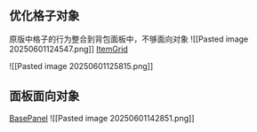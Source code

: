 
## 优化格子对象
原版中格子的行为整合到背包面板中，不够面向对象
![[Pasted image 20250601124547.png]]
[ItemGrid](file:///D:/Obsidian%20Unity/Unity/%E7%83%AD%E6%9B%B4%E6%96%B0%E6%96%B9%E6%A1%88/Assets/Lua/LuaPanel/ItemGrid.lua)

![[Pasted image 20250601125815.png]]

## 面板面向对象
[BasePanel](file:///D:/Obsidian%20Unity/Unity/%E7%83%AD%E6%9B%B4%E6%96%B0%E6%96%B9%E6%A1%88/Assets/Lua/LuaPanel/BasePanel.lua)
![[Pasted image 20250601142851.png]]